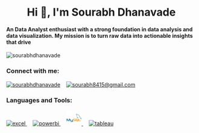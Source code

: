 <h1 align="center">Hi 👋, I'm Sourabh Dhanavade</h1>
<h4 >An Data Analyst enthusiast with a strong foundation in data analysis and data visualization. My mission is to turn raw data into actionable insights that drive</h4>

<p align="left"> <img src="https://komarev.com/ghpvc/?username=sourabhdhanavade&label=Profile%20views&color=0e75b6&style=flat" alt="sourabhdhanavade" /> </p>

<h3 align="left">Connect with me:</h3>
<p align="left">
<a href="https://linkedin.com/in/sourabhdhanavade" target="blank"><img align="center" src="https://raw.githubusercontent.com/rahuldkjain/github-profile-readme-generator/master/src/images/icons/Social/linked-in-alt.svg" alt="sourabhdhanavade" height="30" width="40" /></a>
 &nbsp;&nbsp
  <a href="mailto:sourabh8415@gmail.com" target="_blank" title="sourabh8415@gmail.com">
  <img align="center" src="https://upload.wikimedia.org/wikipedia/commons/4/4e/Gmail_Icon.png" alt="sourabh8415@gmail.com" height="30" width="40" />
</a>

</p>

<h3 align="left">Languages and Tools:</h3>
<p align="left">
  <a href="https://www.microsoft.com/en-us/microsoft-365/excel" target="blank" rel="noreferrer"> <img src="https://img.icons8.com/color/512/microsoft-excel-2019--v1.png" alt="excel" width="40" height="40"/>
  </a>
   &nbsp;&nbsp;&nbsp
  <a href="https://powerbi.microsoft.com/en-au/" target="blank" rel="noreferrer"> <img src="https://img.icons8.com/color/1x/power-bi.png" alt="powerbi" width="40" height="40"/> </a> 
  &nbsp;&nbsp;&nbsp
  <a href="https://www.mysql.com/" target="blank" rel="noreferrer"> <img src="https://raw.githubusercontent.com/devicons/devicon/master/icons/mysql/mysql-original-wordmark.svg" alt="mysql" width="40"   height="40"/> </a> 
  &nbsp;&nbsp;&nbsp
  <a href="https://www.tableau.com/" target="_blank" rel="noreferrer">
    <img src="https://upload.wikimedia.org/wikipedia/commons/4/4b/Tableau_Logo.png" alt="tableau" width="80" height="40"/>
  </a>
</p> 

